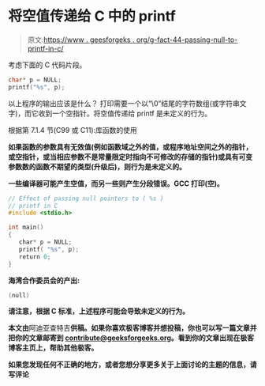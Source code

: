 # 将空值传递给 C 中的 printf

> 原文:[https://www . geesforgeks . org/g-fact-44-passing-null-to-printf-in-c/](https://www.geeksforgeeks.org/g-fact-44-passing-null-to-printf-in-c/)

考虑下面的 C 代码片段。

```cpp
char* p = NULL;
printf("%s", p);

```

以上程序的输出应该是什么？
打印需要一个以“\0”结尾的字符数组(或字符串文字)，而它收到一个空指针。将空值传递给 printf 是未定义的行为。

根据第 7.1.4 节(C99 或 C11):库函数的使用

**如果函数的参数具有无效值(例如函数域之外的值，或程序地址空间之外的指针，或空指针，或当相应参数不是常量限定时指向不可修改的存储的指针)或具有可变参数数的函数不期望的类型(升级后)，则行为是未定义的。**

**一些编译器可能产生空值，而另一些则产生分段错误。GCC 打印(空)。**

```cpp
// Effect of passing null pointers to ( %s ) 
// printf in C
#include <stdio.h>

int main()
{
   char* p = NULL;
   printf( "%s", p);
   return 0;
}
```

**海湾合作委员会的产出:**

```cpp
(null)
```

**请注意，根据 C 标准，上述程序可能会导致未定义的行为。**

**本文由**阿迪亚查特吉**供稿。如果你喜欢极客博客并想投稿，你也可以写一篇文章并把你的文章邮寄到 contribute@geeksforgeeks.org。看到你的文章出现在极客博客主页上，帮助其他极客。**

**如果您发现任何不正确的地方，或者您想分享更多关于上面讨论的主题的信息，请写评论**